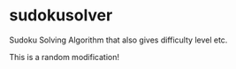 sudokusolver
============

Sudoku Solving Algorithm that also gives difficulty level etc.

This is a random modification!
